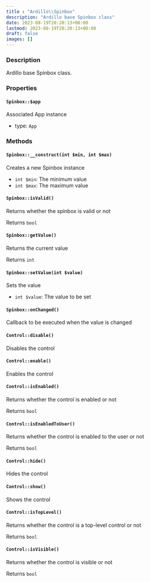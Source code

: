 ```yaml
---
title : "Ardillo\\Spinbox"
description: "Ardillo base Spinbox class"
date: 2023-08-19T20:20:13+00:00
lastmod: 2023-08-19T20:20:13+00:00
draft: false
images: []
---
```

### Description

Ardillo base Spinbox class.

### Properties

#### `Spinbox::$app`

Associated App instance

 * type: `App`



### Methods

#### `Spinbox::__construct(int $min, int $max)`

Creates a new Spinbox instance

 * `int $min`: The minimum value
 * `int $max`: The maximum value


#### `Spinbox::isValid()`

Returns whether the spinbox is valid or not


Returns `bool`



#### `Spinbox::getValue()`

Returns the current value


Returns `int`



#### `Spinbox::setValue(int $value)`

Sets the value

 * `int $value`: The value to be set


#### `Spinbox::onChanged()`

Callback to be executed when the value is changed



#### `Control::disable()`

Disables the control



#### `Control::enable()`

Enables the control



#### `Control::isEnabled()`

Returns whether the control is enabled or not


Returns `bool`



#### `Control::isEnabledToUser()`

Returns whether the control is enabled to the user or not


Returns `bool`



#### `Control::hide()`

Hides the control



#### `Control::show()`

Shows the control



#### `Control::isTopLevel()`

Returns whether the control is a top-level control or not


Returns `bool`



#### `Control::isVisible()`

Returns whether the control is visible or not


Returns `bool`



